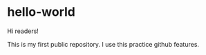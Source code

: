 # hello-world

Hi readers!

This is my first public repository. I use this practice github features.
